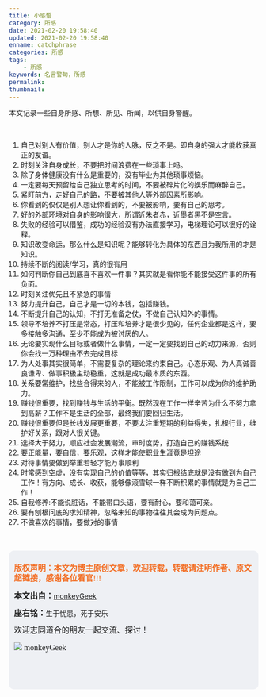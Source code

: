 ```yaml
---
title: 小感悟
category: 所感
date: 2021-02-20 19:58:40
updated: 2021-02-20 19:58:40
enname: catchphrase
categories: 所感
tags:
 	- 所感
keywords: 名言警句，所感
permalink:
thumbnail:
---
```


本文记录一些自身所感、所想、所见、所闻，以供自身警醒。<!--more-->

</br>

1. 自己对别人有价值，别人才是你的人脉，反之不是。即自身的强大才能收获真正的友谊。
2. 时刻关注自身成长，不要把时间浪费在一些琐事上吗。
3. 除了身体健康没有什么是重要的，没有毕业为其他琐事烦恼。
4. 一定要每天预留给自己独立思考的时间，不要被碎片化的娱乐而麻醉自己。
5. 紧盯前方，走好自己的路，不要被其他人等外部因素所影响。
6. 你看到的仅仅是别人想让你看到的，不要被影响，要有自己的思考。
7. 好的外部环境对自身的影响很大，所谓近朱者赤，近墨者黑不是空言。
8. 失败的经验可以借鉴，成功的经验没有办法直接学习，电梯理论可以很好的诠释。
9. 知识改变命运，那么什么是知识呢？能够转化为具体的东西且为我所用的才是知识。
10. 持续不断的阅读/学习，真的很有用
11. 如何判断你自己到底喜不喜欢一件事？其实就是看你能不能接受这件事的所有负面。
12. 时刻关注优先且不紧急的事情
13. 努力提升自己，自己才是一切的本钱，包括赚钱。
14. 不断提升自己的认知，不打无准备之仗，不做自己认知外的事情。
15. 领导不培养不打压是常态，打压和培养才是很少见的，任何企业都是这样，要多接触多沟通，至少不能成为被讨厌的人。
16. 无论要实现什么目标或者做什么事情，一定一定要找到自己的动力来源，否则你会找一万种理由不去完成目标
17. 为人处事其实很简单，不需要复杂的理论来约束自己。心态乐观、为人真诚善良谦卑、做事积极主动稳重，这就是成功最本质的东西。
18. 关系要常维护，找些合得来的人，不能被工作限制，工作可以成为你的维护助力。
19. 赚钱很重要，找到赚钱与生活的平衡。既然现在工作一样辛苦为什么不努力拿到高薪？工作不是生活的全部，最终我们要回归生活。
20. 赚钱很重要但是长线发展更重要，不要太注重短期的利益得失，扎根行业，维护好关系，跟对人很关键。
21. 选择大于努力，顺应社会发展潮流，审时度势，打造自己的赚钱系统
22. 要正能量，要自信，要乐观，这样才能使职业生涯竟是坦途
23. 对待事情要做到举重若轻才能万事顺利
24. 时常感到空虚，没有实现自己的价值等等，其实归根结底就是没有做到为自己工作！有方向、成长、收获，能够像滚雪球一样不断积累的事情就是为自己工作！
25. 自我修养:不能说脏话，不能带口头语，要有耐心，要和蔼可亲。
26. 要有刨根问底的求知精神，忽略未知的事物往往其会成为问题点。
27. 不做喜欢的事情，要做对的事情



</br>

</br>

<script>
var _hmt = _hmt || [];
(function() {
  var hm = document.createElement("script");
  hm.src = "https://hm.baidu.com/hm.js?2f798e6b269c8a40f12bef25d7f1876d";
  var s = document.getElementsByTagName("script")[0]; 
  s.parentNode.insertBefore(hm, s);
})();
</script>

<div style="height:260px; background-color:rgb(238,240,244); padding:10px;border-radius:10px;">
    <p style="color:#f36c21;font:bold 16px/20px 'kaiTi';">
      版权声明：本文为博主原创文章，欢迎转载，转载请注明作者、原文超链接，感谢各位看官!!!
    </p>
    <p>
      <span style="font:bold 16px/20px 'kaiTi';">本文出自：</span><a href="https://monkeyGeek369.github.io">monkeyGeek</a> 
    </p>
    <p>
      <span style="font:bold 16px/20px 'kaiTi';">座右铭：</span><span>生于忧患，死于安乐</span> 
    </p>
    <p>
      <span style="font:16px/20px 'kaiTi';">欢迎志同道合的朋友一起交流、探讨！</span> 
    </p>
    <img style="height:auto; width:auto;flot:left;" src="../../../../image/monkey64.png" /><span style="font:16px/20px 'kaiTi';flot:left;">   monkeyGeek</span>


